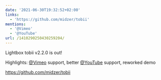 ```yaml
---
date: '2021-06-30T19:32:52+02:00'
links:
  - 'https://github.com/midzer/tobii'
mentions:
  - '@Vimeo'
  - '@YouTube'
url: /1410290250430259204/
---
```

Lightbox tobii v2.2.0 is out!

Highlights: [@Vimeo](https://twitter.com/@Vimeo) support, better [@YouTube](https://twitter.com/@YouTube) support, reworked demo

https://github.com/midzer/tobii
